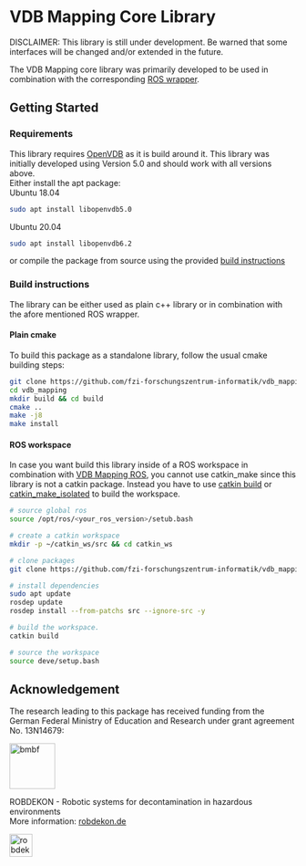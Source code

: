 VDB Mapping Core Library
===
DISCLAIMER: This library is still under development. Be warned that some interfaces will be changed and/or extended in the future.

The VDB Mapping core library was primarily developed to be used in combination with the corresponding [ROS wrapper](https://github.com/fzi-forschungszentrum-informatik/vdb_mapping_ros).

## Getting Started

### Requirements
This library requires [OpenVDB](https://www.openvdb.org/) as it is build around it. This library was initially developed using Version 5.0 and should work with all versions above.  
 Either install the apt package:  
 Ubuntu 18.04
 ``` bash
 sudo apt install libopenvdb5.0
 ```
 Ubuntu 20.04
 ``` bash
 sudo apt install libopenvdb6.2
 ```
or compile the package from source using the provided [build instructions](https://github.com/AcademySoftwareFoundation/openvdb)

### Build instructions

The library can be either used as plain c++ library or in combination with the afore mentioned ROS wrapper.

#### Plain cmake
To build this package as a standalone library, follow the usual cmake building steps:
``` bash
git clone https://github.com/fzi-forschungszentrum-informatik/vdb_mapping
cd vdb_mapping
mkdir build && cd build
cmake ..
make -j8
make install
```

#### ROS workspace
In case you want build this library inside of a ROS workspace in combination with [VDB Mapping ROS](https://github.com/fzi-forschungszentrum-informatik/vdb_mapping_ros), you cannot use catkin_make since this library is not a catkin package.
Instead you have to use [catkin build](https://catkin-tools.readthedocs.io/en/latest/verbs/catkin_build.html) or [catkin_make_isolated](http://docs.ros.org/independent/api/rep/html/rep-0134.html) to build the workspace.

``` bash
# source global ros
source /opt/ros/<your_ros_version>/setub.bash

# create a catkin workspace
mkdir -p ~/catkin_ws/src && cd catkin_ws

# clone packages
git clone https://github.com/fzi-forschungszentrum-informatik/vdb_mapping

# install dependencies
sudo apt update
rosdep update
rosdep install --from-patchs src --ignore-src -y

# build the workspace.
catkin build

# source the workspace
source deve/setup.bash

```

## Acknowledgement

The research leading to this package has received funding from the German Federal Ministry of Education and Research under grant agreement No. 13N14679:  

<a href="https://www.bmbf.de/">
  <img src="https://robdekon.de/user/themes/robdekon/images/BMBF_gefoerdert_2017_web.de.svg"
  alt="bmbf" height="80">
</a>  
  
ROBDEKON - Robotic systems for decontamination in hazardous environments  
More information: [robdekon.de](https://robdekon.de/)  


<a href="https://robdekon.de/">
  <img src="https://robdekon.de/user/themes/robdekon/images/robdekon_logo_web.svg"
  alt="robdekon_logo" height="40">
</a>  
